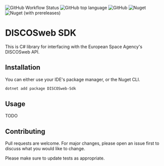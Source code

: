 ![GitHub Workflow Status](https://img.shields.io/github/workflow/status/hughesjs/DISOSweb-sdk/.NET?style=for-the-badge)
![GitHub top language](https://img.shields.io/github/languages/top/hughesjs/DISOSweb-sdk?style=for-the-badge)
![GitHub](https://img.shields.io/github/license/hughesjs/DISOSweb-sdk?style=for-the-badge)
![Nuget](https://img.shields.io/nuget/dt/DISOSweb-Sdk?style=for-the-badge)
![Nuget (with prereleases)](https://img.shields.io/nuget/vpre/DISOSweb-Sdk?style=for-the-badge)

# DISCOSweb SDK

This is C# library for interfacing with the European Space Agency's DISCOSweb API.
## Installation

You can either use your IDE's package manager, or the Nuget CLI.

```bash
dotnet add package DISCOSweb-Sdk
```

## Usage

TODO

## Contributing
Pull requests are welcome. For major changes, please open an issue first to discuss what you would like to change.

Please make sure to update tests as appropriate.

